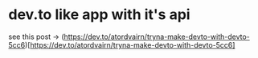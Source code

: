 # dev.to like app with it's api

see this post ->
(https://dev.to/atordvairn/tryna-make-devto-with-devto-5cc6)[https://dev.to/atordvairn/tryna-make-devto-with-devto-5cc6]